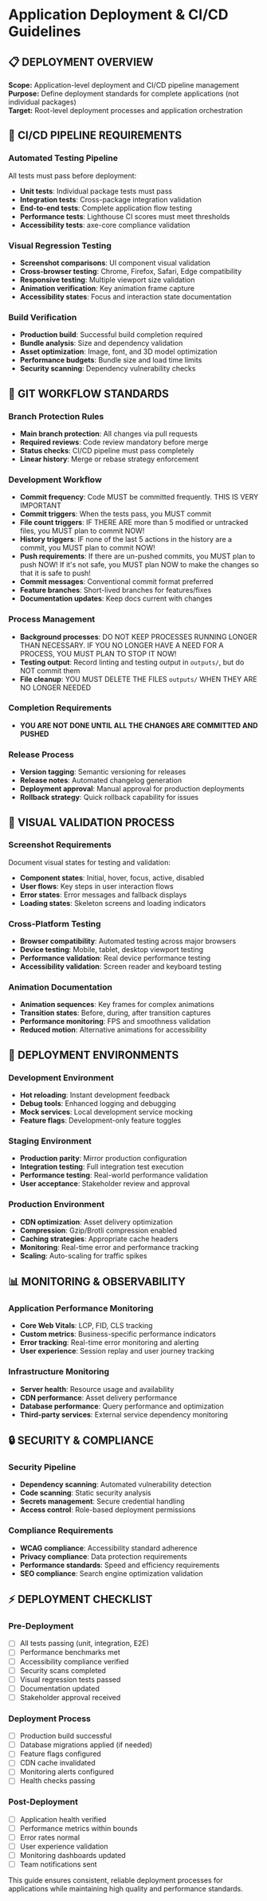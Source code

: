 # Application Deployment & CI/CD Guidelines

## 📋 **DEPLOYMENT OVERVIEW**

**Scope:** Application-level deployment and CI/CD pipeline management  
**Purpose:** Define deployment standards for complete applications (not individual packages)  
**Target:** Root-level deployment processes and application orchestration  

## 🔄 **CI/CD PIPELINE REQUIREMENTS**

### **Automated Testing Pipeline**
All tests must pass before deployment:
- **Unit tests**: Individual package tests must pass
- **Integration tests**: Cross-package integration validation
- **End-to-end tests**: Complete application flow testing
- **Performance tests**: Lighthouse CI scores must meet thresholds
- **Accessibility tests**: axe-core compliance validation

### **Visual Regression Testing**
- **Screenshot comparisons**: UI component visual validation
- **Cross-browser testing**: Chrome, Firefox, Safari, Edge compatibility
- **Responsive testing**: Multiple viewport size validation
- **Animation verification**: Key animation frame capture
- **Accessibility states**: Focus and interaction state documentation

### **Build Verification**
- **Production build**: Successful build completion required
- **Bundle analysis**: Size and dependency validation
- **Asset optimization**: Image, font, and 3D model optimization
- **Performance budgets**: Bundle size and load time limits
- **Security scanning**: Dependency vulnerability checks

## 🔀 **GIT WORKFLOW STANDARDS**

### **Branch Protection Rules**
- **Main branch protection**: All changes via pull requests
- **Required reviews**: Code review mandatory before merge
- **Status checks**: CI/CD pipeline must pass completely
- **Linear history**: Merge or rebase strategy enforcement

### **Development Workflow**
- **Commit frequency**: Code MUST be committed frequently. THIS IS VERY IMPORTANT
- **Commit triggers**: When the tests pass, you MUST commit
- **File count triggers**: IF THERE ARE more than 5 modified or untracked files, you MUST plan to commit NOW!
- **History triggers**: IF none of the last 5 actions in the history are a commit, you MUST plan to commit NOW!
- **Push requirements**: If there are un-pushed commits, you MUST plan to push NOW! If it's not safe, you MUST plan NOW to make the changes so that it is safe to push!
- **Commit messages**: Conventional commit format preferred
- **Feature branches**: Short-lived branches for features/fixes
- **Documentation updates**: Keep docs current with changes

### **Process Management**
- **Background processes**: DO NOT KEEP PROCESSES RUNNING LONGER THAN NECESSARY. IF YOU NO LONGER HAVE A NEED FOR A PROCESS, YOU MUST PLAN TO STOP IT NOW!
- **Testing output**: Record linting and testing output in `outputs/`, but do NOT commit them
- **File cleanup**: YOU MUST DELETE THE FILES `outputs/` WHEN THEY ARE NO LONGER NEEDED

### **Completion Requirements**
- **YOU ARE NOT DONE UNTIL ALL THE CHANGES ARE COMMITTED AND PUSHED**

### **Release Process**
- **Version tagging**: Semantic versioning for releases
- **Release notes**: Automated changelog generation
- **Deployment approval**: Manual approval for production deployments
- **Rollback strategy**: Quick rollback capability for issues

## 📸 **VISUAL VALIDATION PROCESS**

### **Screenshot Requirements**
Document visual states for testing and validation:
- **Component states**: Initial, hover, focus, active, disabled
- **User flows**: Key steps in user interaction flows
- **Error states**: Error messages and fallback displays
- **Loading states**: Skeleton screens and loading indicators

### **Cross-Platform Testing**
- **Browser compatibility**: Automated testing across major browsers
- **Device testing**: Mobile, tablet, desktop viewport testing
- **Performance validation**: Real device performance testing
- **Accessibility validation**: Screen reader and keyboard testing

### **Animation Documentation**
- **Animation sequences**: Key frames for complex animations
- **Transition states**: Before, during, after transition captures
- **Performance monitoring**: FPS and smoothness validation
- **Reduced motion**: Alternative animations for accessibility

## 🚀 **DEPLOYMENT ENVIRONMENTS**

### **Development Environment**
- **Hot reloading**: Instant development feedback
- **Debug tools**: Enhanced logging and debugging
- **Mock services**: Local development service mocking
- **Feature flags**: Development-only feature toggles

### **Staging Environment**
- **Production parity**: Mirror production configuration
- **Integration testing**: Full integration test execution
- **Performance testing**: Real-world performance validation
- **User acceptance**: Stakeholder review and approval

### **Production Environment**
- **CDN optimization**: Asset delivery optimization
- **Compression**: Gzip/Brotli compression enabled
- **Caching strategies**: Appropriate cache headers
- **Monitoring**: Real-time error and performance tracking
- **Scaling**: Auto-scaling for traffic spikes

## 📊 **MONITORING & OBSERVABILITY**

### **Application Performance Monitoring**
- **Core Web Vitals**: LCP, FID, CLS tracking
- **Custom metrics**: Business-specific performance indicators
- **Error tracking**: Real-time error monitoring and alerting
- **User experience**: Session replay and user journey tracking

### **Infrastructure Monitoring**
- **Server health**: Resource usage and availability
- **CDN performance**: Asset delivery performance
- **Database performance**: Query performance and optimization
- **Third-party services**: External service dependency monitoring

## 🔒 **SECURITY & COMPLIANCE**

### **Security Pipeline**
- **Dependency scanning**: Automated vulnerability detection
- **Code scanning**: Static security analysis
- **Secrets management**: Secure credential handling
- **Access control**: Role-based deployment permissions

### **Compliance Requirements**
- **WCAG compliance**: Accessibility standard adherence
- **Privacy compliance**: Data protection requirements
- **Performance standards**: Speed and efficiency requirements
- **SEO compliance**: Search engine optimization validation

## ⚡ **DEPLOYMENT CHECKLIST**

### **Pre-Deployment**
- [ ] All tests passing (unit, integration, E2E)
- [ ] Performance benchmarks met
- [ ] Accessibility compliance verified
- [ ] Security scans completed
- [ ] Visual regression tests passed
- [ ] Documentation updated
- [ ] Stakeholder approval received

### **Deployment Process**
- [ ] Production build successful
- [ ] Database migrations applied (if needed)
- [ ] Feature flags configured
- [ ] CDN cache invalidated
- [ ] Monitoring alerts configured
- [ ] Health checks passing

### **Post-Deployment**
- [ ] Application health verified
- [ ] Performance metrics within bounds
- [ ] Error rates normal
- [ ] User experience validation
- [ ] Monitoring dashboards updated
- [ ] Team notifications sent

This guide ensures consistent, reliable deployment processes for applications while maintaining high quality and performance standards.
